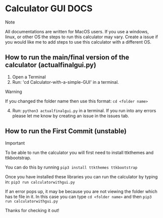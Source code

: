 # Calculator GUI DOCS
> [!NOTE]
> All documentations are written for MacOS users. If you use a windows, linux, or other OS the steps to run this calculator may vary. Create a issue if you would like me to add steps to use this calculator with a different OS.
## How to run the main/final version of the calculator (actualfinalgui.py)

1. Open a Terminal
2. Run: 'cd Calculator-with-a-simple-GUI' in a terminal.
> [!WARNING]
> If you changed the folder name then use this format:
> ```cd <folder name>```
4. Run: ```python3 actualfinalgui.py``` in a terminal.
If you run into any errors please let me know by creating an issue in the issues tab.

## How to run the First Commit (unstable)

> [!IMPORTANT]
> To be able to run the calculator you will first need to install ttkthemes and ttkbootstrap.

You can do this by running ```pip3 install ttkthemes ttkbootstrap```

Once you have installed these libraries you can run the calculator by typing in: ```pip3 run calculatorwithgui.py```

If an error pops up, it may be because you are not viewing the folder which has te file in it.  In this case you can type ```cd <folder name>``` and then ```pip3 run calculatorwithgui.py```

Thanks for checking it out!
